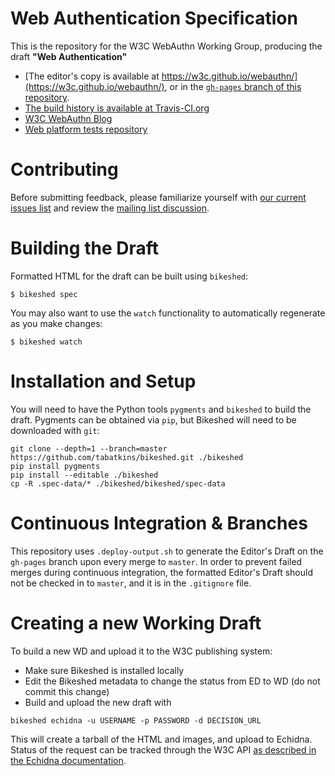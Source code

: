 
# Web Authentication Specification

This is the repository for the W3C WebAuthn Working Group, producing the draft **"Web Authentication"**

* [The editor's copy is available at https://w3c.github.io/webauthn/](https://w3c.github.io/webauthn/), or in the [`gh-pages` branch of this repository](https://github.com/w3c/webauthn/blob/gh-pages/index.html).
* [The build history is available at Travis-CI.org](https://travis-ci.org/w3c/webauthn/builds)
* [W3C WebAuthn Blog](https://www.w3.org/blog/webauthn/)
* [Web platform tests repository](https://github.com/w3c/web-platform-tests/tree/master/webauthn)

# Contributing

Before submitting feedback, please familiarize yourself with [our current issues list](https://github.com/w3c/webauthn/issues) and review the [mailing list discussion](https://lists.w3.org/Archives/Public/public-webauthn/).

# Building the Draft

Formatted HTML for the draft can be built using `bikeshed`:

```
$ bikeshed spec
```

You may also want to use the `watch` functionality to automatically regenerate as you make changes:

```
$ bikeshed watch
```

# Installation and Setup

You will need to have the Python tools `pygments` and `bikeshed` to build the draft. Pygments can be obtained via `pip`, but Bikeshed will need to be downloaded with `git`:

```
git clone --depth=1 --branch=master https://github.com/tabatkins/bikeshed.git ./bikeshed
pip install pygments
pip install --editable ./bikeshed
cp -R .spec-data/* ./bikeshed/bikeshed/spec-data
```

# Continuous Integration & Branches

This repository uses `.deploy-output.sh` to generate the Editor's Draft on the `gh-pages` branch upon every merge to `master`. In order to prevent failed merges during continuous integration, the formatted Editor's Draft should not be checked in to `master`, and it is in the `.gitignore` file.

# Creating a new Working Draft

To build a new WD and upload it to the W3C publishing system:
- Make sure Bikeshed is installed locally
- Edit the Bikeshed metadata to change the status from ED to WD (do not commit this change)
- Build and upload the new draft with
```
bikeshed echidna -u USERNAME -p PASSWORD -d DECISION_URL
```

This will create a tarball of the HTML and images, and upload to Echidna. Status of the request can be tracked through the W3C API [as described in the Echidna documentation](https://github.com/w3c/echidna/wiki/How-to-use-Echidna).
